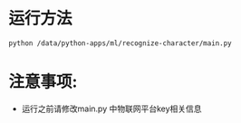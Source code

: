 # 运行方法
`python /data/python-apps/ml/recognize-character/main.py`

# 注意事项:
* 运行之前请修改main.py 中物联网平台key相关信息
